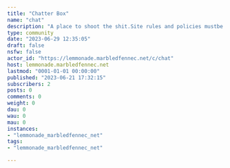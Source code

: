```yaml
---
title: "Chatter Box" 
name: "chat"
description: "A place to shoot the shit.Site rules and policies mustbe followed at all times."
type: community
date: "2023-06-29 12:35:05"
draft: false
nsfw: false
actor_id: "https://lemmonade.marbledfennec.net/c/chat"
host: lemmonade.marbledfennec.net
lastmod: "0001-01-01 00:00:00"
published: "2023-06-21 17:32:15"
subscribers: 2
posts: 0
comments: 0
weight: 0
dau: 0
wau: 0
mau: 0
instances:
- "lemmonade_marbledfennec_net"
tags: 
- "lemmonade_marbledfennec_net"

---
```

